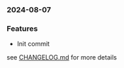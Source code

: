 ### 2024-08-07

### Features
+ Init commit

see <a href='https://github.com/mrjackwills/screen_control_frontend/blob/main/CHANGELOG.md'>CHANGELOG.md</a> for more details

